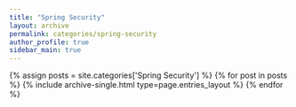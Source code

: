 ```yaml
---
title: "Spring Security"
layout: archive
permalink: categories/spring-security
author_profile: true
sidebar_main: true
---
```


{% assign posts = site.categories['Spring Security']  %}
{% for post in posts %} {% include archive-single.html type=page.entries_layout %} {% endfor %}